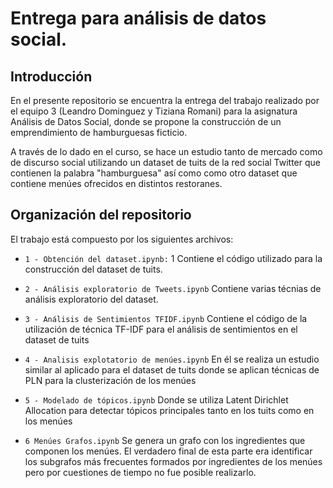 # Entrega para análisis de datos social.
## Introducción
En el presente repositorio se encuentra la entrega del trabajo realizado por el equipo 3 (Leandro Dominguez y Tiziana Romani) para la asignatura Análisis de Datos Social, donde se propone la construcción de un emprendimiento de hamburguesas ficticio.

A través de lo dado en el curso, se hace un estudio tanto de mercado como de discurso social utilizando un dataset de tuits de la red social Twitter que contienen la palabra "hamburguesa" así como como otro dataset que contiene menúes ofrecidos en distintos restoranes.

## Organización del repositorio
El trabajo está compuesto por los siguientes archivos:

- `1 - Obtención del dataset.ipynb:` 1 Contiene el código utilizado para la construcción del dataset de tuits.

- `2 - Análisis exploratorio de Tweets.ipynb` Contiene varias técnias de análisis exploratorio del dataset.

- `3 - Análisis de Sentimientos TFIDF.ipynb` Contiene el código de la utilización de técnica TF-IDF para el análisis de sentimientos en el dataset de tuits

- `4 - Analisis explotatorio de menúes.ipynb` En él se realiza un estudio similar al aplicado para el dataset de tuits donde se aplican técnicas de PLN para la clusterización de los menúes

- `5 - Modelado de tópicos.ipynb` Donde se utiliza Latent Dirichlet Allocation para detectar tópicos principales tanto en los tuits como en los menúes

- `6 Menúes Grafos.ipynb` Se genera un grafo con los ingredientes que componen los menúes. El verdadero final de esta parte era identificar los subgrafos más frecuentes formados por ingredientes de los menúes pero por cuestiones de tiempo no fue posible realizarlo.
